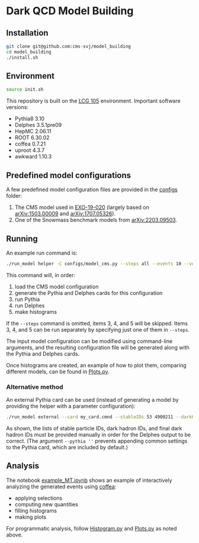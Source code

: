 # Dark QCD Model Building

## Installation

```bash
git clone git@github.com:cms-svj/model_building
cd model_building
./install.sh
```

## Environment

```bash
source init.sh
```

This repository is built on the [LCG 105](https://lcginfo.cern.ch/release_packages/105/x86_64-el9-gcc12-opt/) environment.
Important software versions:
* Pythia8 3.10
* Delphes 3.5.1pre09
* HepMC 2.06.11
* ROOT 6.30.02
* coffea 0.7.21
* uproot 4.3.7
* awkward 1.10.3

## Predefined model configurations

A few predefined model configuration files are provided in the [configs](./configs) folder:
1. The CMS model used in [EXO-19-020](https://arxiv.org/abs/2112.11125) (largely based on [arXiv:1503.00009](https://www.arxiv.org/abs/1503.00009) and [arXiv:1707.05326](https://arxiv.org/abs/1707.05326)).
2. One of the Snowmass benchmark models from [arXiv:2203.09503](https://arxiv.org/abs/2203.09503).

## Running

An example run command is:
```bash
./run_model helper -C configs/model_cms.py --steps all --events 10 --verbose
```

This command will, in order:
1. load the CMS model configuration
2. generate the Pythia and Delphes cards for this configuration
3. run Pythia
4. run Delphes
5. make histograms

If the `--steps` command is omitted, items 3, 4, and 5 will be skipped.
Items 3, 4, and 5 can be run separately by specifying just one of them in `--steps`.

The input model configuration can be modified using command-line arguments, and the resulting configuration file will be generated along with the Pythia and Delphes cards.

Once histograms are created, an example of how to plot them, comparing different models, can be found in [Plots.py](./Plots.py).

### Alternative method

An external Pythia card can be used (instead of generating a model by providing the helper with a parameter configuration):
```bash
./run_model external --card my_card.cmnd --stableIDs 53 4900211 --darkHadronIDs 4900111 4900113 4900211 4900213 --darkHadronFinalIDs 4900111 4900211 --pythia '' --steps all --events 10 --verbose
```

As shown, the lists of stable particle IDs, dark hadron IDs, and final dark hadron IDs must be provided manually in order for the Delphes output to be correct.
(The argument `--pythia ''` prevents appending common settings to the Pythia card, which are included by default.)

## Analysis

The notebook [example_MT.ipynb](./example_MT.ipynb) shows an example of interactively analyzing the generated events using [coffea](https://github.com/CoffeaTeam/coffea/):
* applying selections
* computing new quantities
* filling histograms
* making plots

For programmatic analysis, follow [Histogram.py](./Histogram.py) and [Plots.py](./Plots.py) as noted above.
